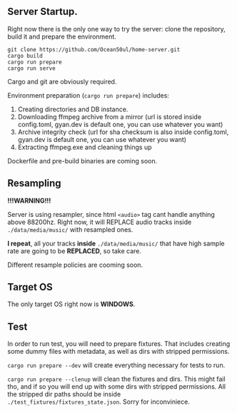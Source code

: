 ## Server Startup.

Right now there is the only one way to try the server: clone the repository, build it and prepare the environment.

```
git clone https://github.com/Ocean50ul/home-server.git
cargo build
cargo run prepare
cargo run serve
```

Cargo and git are obviously required.

Environment preparation (`cargo run prepare`) includes:
1. Creating directories and DB instance.
2. Downloading ffmpeg archive from a mirror (url is stored inside config.toml, gyan.dev is default one, you can use whatever you want)
3. Archive integrity check (url for sha checksum is also inside config.toml, gyan.dev is default one, you can use whatever you want)
4. Extracting ffmpeg.exe and cleaning things up

Dockerfile and pre-build binaries are coming soon.

## Resampling

**!!!WARNING!!!**

Server is using resampler, since html `<audio>` tag cant handle anything above 88200hz. Right now, it will REPLACE audio tracks inside `./data/media/music/` with resampled ones. 

**I repeat**, all your tracks **inside** `./data/media/music/` that have high sample rate are going to be **REPLACED**, so take care.

Different resample policies are cooming soon.

## Target OS

The only target OS right now is **WINDOWS**. 

## Test

In order to run test, you will need to prepare fixtures. That includes creating some dummy files with metadata, as well as dirs with stripped permissions.

`cargo run prepare --dev` will create everything necessary for tests to run.

`cargo run prepare --clenup` will clean the fixtures and dirs. This might fail tho, and if so you will end up with some dirs with stripped permissions. All the stripped dir paths should be inside `./test_fixtures/fixtures_state.json`. Sorry for inconviniece.

